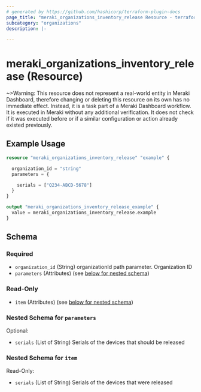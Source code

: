 ```yaml
---
# generated by https://github.com/hashicorp/terraform-plugin-docs
page_title: "meraki_organizations_inventory_release Resource - terraform-provider-meraki"
subcategory: "organizations"
description: |-
  
---
```


# meraki_organizations_inventory_release (Resource)





~>Warning: This resource does not represent a real-world entity in Meraki Dashboard, therefore changing or deleting this resource on its own has no immediate effect. Instead, it is a task part of a Meraki Dashboard workflow. It is executed in Meraki without any additional verification. It does not check if it was executed before or if a similar configuration or action 
already existed previously.


## Example Usage

```terraform
resource "meraki_organizations_inventory_release" "example" {

  organization_id = "string"
  parameters = {

    serials = ["Q234-ABCD-5678"]
  }
}

output "meraki_organizations_inventory_release_example" {
  value = meraki_organizations_inventory_release.example
}
```

<!-- schema generated by tfplugindocs -->
## Schema

### Required

- `organization_id` (String) organizationId path parameter. Organization ID
- `parameters` (Attributes) (see [below for nested schema](#nestedatt--parameters))

### Read-Only

- `item` (Attributes) (see [below for nested schema](#nestedatt--item))

<a id="nestedatt--parameters"></a>
### Nested Schema for `parameters`

Optional:

- `serials` (List of String) Serials of the devices that should be released


<a id="nestedatt--item"></a>
### Nested Schema for `item`

Read-Only:

- `serials` (List of String) Serials of the devices that were released
